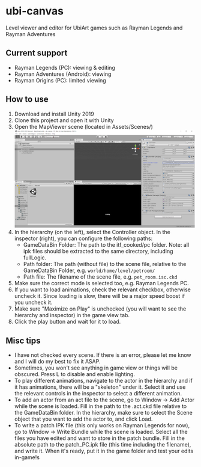 # ubi-canvas
Level viewer and editor for UbiArt games such as Rayman Legends and Rayman Adventures

## Current support
- Rayman Legends (PC): viewing & editing
- Rayman Adventures (Android): viewing
- Rayman Origins (PC): limited viewing

## How to use
1. Download and install Unity 2019
2. Clone this project and open it with Unity
3. Open the MapViewer scene (located in Assets/Scenes/)
![Unity Scene](readme-images/main.png)
4. In the hierarchy (on the left), select the Controller object. In the inspector (right), you can configure the following paths:
   - GameDataBin Folder: The path to the itf_cooked/pc folder. Note: all ipk files should be extracted to the same directory, including fullLogic.
   - Path folder: The path (without file) to the scene file, relative to the GameDataBin Folder, e.g. `world/home/level/petroom/`
   - Path file: The filename of the scene file, e.g. `pet_room.isc.ckd`
5. Make sure the correct mode is selected too, e.g. Rayman Legends PC.
5. If you want to load animations, check the relevant checkbox, otherwise uncheck it. Since loading is slow, there will be a major speed boost if you uncheck it.
6. Make sure "Maximize on Play" is unchecked (you will want to see the hierarchy and inspector) in the game view tab.
7. Click the play button and wait for it to load.

## Misc tips
- I have not checked every scene. If there is an error, please let me know and I will do my best to fix it ASAP.
- Sometimes, you won't see anything in game view or things will be obscured. Press L to disable and enable lighting.
- To play different animations, navigate to the actor in the hierarchy and if it has animations, there will be a "skeleton" under it. Select it and use the relevant controls in the inspector to select a different animation.
- To add an actor from an act file to the scene, go to Window -> Add Actor while the scene is loaded. Fill in the path to the .act.ckd file relative to the GameDataBin folder. In the hierarchy, make sure to select the Scene object that you want to add the actor to, and click Load.
- To write a patch IPK file (this only works on Rayman Legends for now), go to Window -> Write Bundle while the scene is loaded. Select all the files you have edited and want to store in the patch bundle. Fill in the absolute path to the patch_PC.ipk file (this time including the filename), and write it. When it's ready, put it in the game folder and test your edits in-game!s